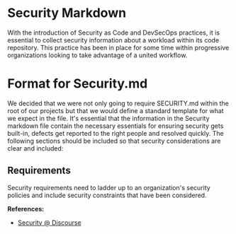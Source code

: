 Security Markdown
=================
With the introduction of Security as Code and DevSecOps practices, it is essential to collect security information about a workload within its code repository.  This practice has been in place for some time within progressive organizations looking to take advantage of a united workflow.

# Format for Security.md
We decided that we were not only going to require SECURITY.md within the root of our projects but that we would define a standard template for what we expect in the file.  It's essential that the information in the Security markdown file contain the necessary essentials for ensuring security gets built-in, defects get reported to the right people and resolved quickly.  The following sections should be included so that security considerations are clear and included:

## Requirements
Security requirements need to ladder up to an organization's security policies and include security constraints that have been considered.

**References:**       
* [Security @ Discourse](https://github.com/discourse/discourse/blob/master/docs/SECURITY.md)

